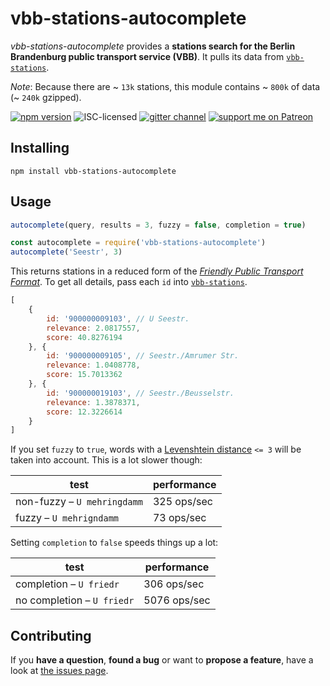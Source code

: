 # vbb-stations-autocomplete

*vbb-stations-autocomplete* provides a **stations search for the Berlin Brandenburg public transport service (VBB)**. It pulls its data from [`vbb-stations`](https://github.com/derhuerst/vbb-stations).

*Note*: Because there are ~ `13k` stations, this module contains ~ `800k` of data (~ `240k` gzipped).

[![npm version](https://img.shields.io/npm/v/vbb-stations-autocomplete.svg)](https://www.npmjs.com/package/vbb-stations-autocomplete)
![ISC-licensed](https://img.shields.io/github/license/derhuerst/vbb-stations-autocomplete.svg)
[![gitter channel](https://badges.gitter.im/derhuerst/vbb-rest.svg)](https://gitter.im/derhuerst/vbb-rest)
[![support me on Patreon](https://img.shields.io/badge/support%20me-on%20patreon-fa7664.svg)](https://patreon.com/derhuerst)


## Installing

```shell
npm install vbb-stations-autocomplete
```


## Usage

```js
autocomplete(query, results = 3, fuzzy = false, completion = true)
```

```javascript
const autocomplete = require('vbb-stations-autocomplete')
autocomplete('Seestr', 3)
```

This returns stations in a reduced form of the [*Friendly Public Transport Format*](https://github.com/public-transport/friendly-public-transport-format). To get all details, pass each `id` into [`vbb-stations`](https://github.com/derhuerst/vbb-stations).

```javascript
[
	{
		id: '900000009103', // U Seestr.
		relevance: 2.0817557,
		score: 40.8276194
	}, {
		id: '900000009105', // Seestr./Amrumer Str.
		relevance: 1.0408778,
		score: 15.7013362
	}, {
		id: '900000019103', // Seestr./Beusselstr.
		relevance: 1.3878371,
		score: 12.3226614
	}
]
```

If you set `fuzzy` to `true`, words with a [Levenshtein distance](https://en.wikipedia.org/wiki/Levenshtein_distance) `<= 3` will be taken into account. This is a lot slower though:

test | performance
-----|------------
non-fuzzy – `U mehringdamm` | 325 ops/sec
fuzzy – `U mehrigndamm` | 73 ops/sec


Setting `completion` to `false` speeds things up a lot:

test | performance
-----|------------
completion – `U friedr` | 306 ops/sec
no completion – `U friedr` | 5076 ops/sec

## Contributing

If you **have a question**, **found a bug** or want to **propose a feature**, have a look at [the issues page](https://github.com/derhuerst/vbb-stations-autocomplete/issues).
